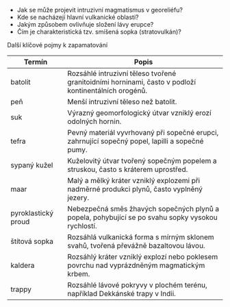 
- Jak se může projevit intruzivní magmatismus v georeliéfu?
- Kde se nacházejí hlavní vulkanické oblasti?
- Jakým způsobem ovlivňuje složení lávy erupce?
- Čím je charakteristická tzv. smíšená sopka (stratovulkán)?


Další klíčové pojmy k zapamatování 

| Termín                | Popis                                                                                                                                                                                                 |
|-----------------------|-------------------------------------------------------------------------------------------------------------------------------------------------------------------------------------------------------|
| batolit               | Rozsáhlé intruzivní těleso tvořené granitoidními horninami, často v podloží kontinentálních orogénů.                                                                                                 |
| peň                   | Menší intruzivní těleso než batolit.                                                                                                                                                                  |
| suk                   | Výrazný geomorfologický útvar vzniklý erozí odolných hornin.                                                                                                                                           |
| tefra                 | Pevný materiál vyvrhovaný při sopečné erupci, zahrnující sopečný popel, lapilli a sopečné pumy.                                                                                                        |
| sypaný kužel          | Kuželovitý útvar tvořený sopečným popelem a struskou, často s kráterem uprostřed.                                                                                                                      |
| maar                  | Malý a mělký kráter vzniklý explozemi při nadměrné produkci plynů, často vyplněný jezery.                                                                                                              |
| pyroklastický proud   | Nebezpečná směs žhavých sopečných plynů a popela, pohybující se po svahu sopky vysokou rychlostí.                                                                                                      |
| štítová sopka         | Rozsáhlá vulkanická forma s mírným sklonem svahů, tvořená převážně bazaltovou lávou.                                                                                                                   |
| kaldera               | Rozsáhlý kráter vzniklý explozí nebo poklesem povrchu nad vyprázdněným magmatickým krbem.                                                                                                              |
| trappy                | Rozsáhlé lávové pokryvy v plochém terénu, například Dekkánské trapy v Indii.                                                                                                                           |
